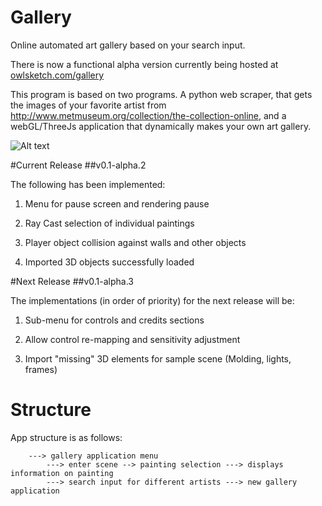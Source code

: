 Gallery
===========
Online automated art gallery based on your search input.

There is now a functional alpha version currently being hosted at [owlsketch.com/gallery](http://www.owlsketch.com/gallery)

This program is based on two programs. A python web scraper, that gets the images of your favorite artist from http://www.metmuseum.org/collection/the-collection-online, and a webGL/ThreeJs application that dynamically makes your own art gallery.

![Alt text](https://cloud.githubusercontent.com/assets/5739127/12076105/bf8f3b08-b16b-11e5-9cd9-f7951574b60a.png "Gallery Image")


#Current Release
##v0.1-alpha.2

The following has been implemented:

1. Menu for pause screen and rendering pause

2. Ray Cast selection of individual paintings

3. Player object collision against walls and other objects

4. Imported 3D objects successfully loaded

#Next Release
##v0.1-alpha.3

The implementations (in order of priority) for the next release will be:

1. Sub-menu for controls and credits sections

2. Allow control re-mapping and sensitivity adjustment

3. Import "missing" 3D elements for sample scene (Molding, lights, frames)

# Structure 
App structure is as follows:

		---> gallery application menu
			---> enter scene --> painting selection ---> displays information on painting
			---> search input for different artists ---> new gallery application


